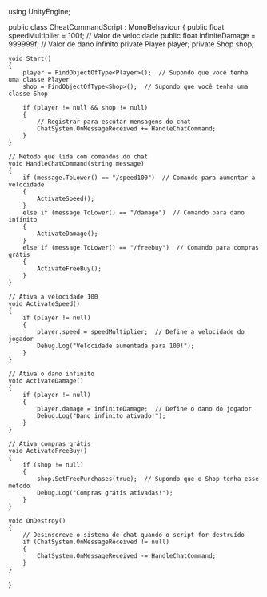 using UnityEngine;

public class CheatCommandScript : MonoBehaviour
{
    public float speedMultiplier = 100f;  // Valor de velocidade
    public float infiniteDamage = 999999f;  // Valor de dano infinito
    private Player player;
    private Shop shop;

    void Start()
    {
        player = FindObjectOfType<Player>();  // Supondo que você tenha uma classe Player
        shop = FindObjectOfType<Shop>();  // Supondo que você tenha uma classe Shop

        if (player != null && shop != null)
        {
            // Registrar para escutar mensagens do chat
            ChatSystem.OnMessageReceived += HandleChatCommand;
        }
    }

    // Método que lida com comandos do chat
    void HandleChatCommand(string message)
    {
        if (message.ToLower() == "/speed100")  // Comando para aumentar a velocidade
        {
            ActivateSpeed();
        }
        else if (message.ToLower() == "/damage")  // Comando para dano infinito
        {
            ActivateDamage();
        }
        else if (message.ToLower() == "/freebuy")  // Comando para compras grátis
        {
            ActivateFreeBuy();
        }
    }

    // Ativa a velocidade 100
    void ActivateSpeed()
    {
        if (player != null)
        {
            player.speed = speedMultiplier;  // Define a velocidade do jogador
            Debug.Log("Velocidade aumentada para 100!");
        }
    }

    // Ativa o dano infinito
    void ActivateDamage()
    {
        if (player != null)
        {
            player.damage = infiniteDamage;  // Define o dano do jogador
            Debug.Log("Dano infinito ativado!");
        }
    }

    // Ativa compras grátis
    void ActivateFreeBuy()
    {
        if (shop != null)
        {
            shop.SetFreePurchases(true);  // Supondo que o Shop tenha esse método
            Debug.Log("Compras grátis ativadas!");
        }
    }

    void OnDestroy()
    {
        // Desinscreve o sistema de chat quando o script for destruído
        if (ChatSystem.OnMessageReceived != null)
        {
            ChatSystem.OnMessageReceived -= HandleChatCommand;
        }
    }
}
